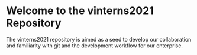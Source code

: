 # Welcome to the vinterns2021 Repository
The vinterns2021 repository is aimed as a seed to develop our collaboration and familiarity with git and the development workflow for our enterprise.
